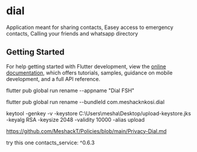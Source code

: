 # dial
Application meant for sharing contacts, Easey access to emergency contacts, 
Calling your friends and whatsapp directory

## Getting Started

For help getting started with Flutter development, view the
[online documentation](https://docs.flutter.dev/), which offers tutorials,
samples, guidance on mobile development, and a full API reference.


flutter pub global run rename --appname "Dial FSH"

flutter pub global run rename --bundleId com.meshacknkosi.dial


keytool -genkey -v -keystore C:\Users\mesha\Desktop/upload-keystore.jks -keyalg RSA -keysize 2048 -validity 10000 -alias upload


https://github.com/MeshackT/Policies/blob/main/Privacy-Dial.md


try this one
contacts_service: ^0.6.3